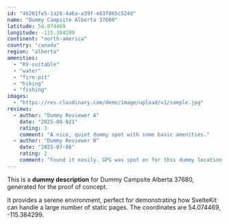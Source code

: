 ```yaml
---
id: "4b201fe5-1a26-4a6a-a39f-e83f065c524d"
name: "Dummy Campsite Alberta 37680"
latitude: 54.074469
longitude: -115.384299
continent: "north-america"
country: "canada"
region: "alberta"
amenities:
  - "RV-suitable"
  - "water"
  - "fire-pit"
  - "hiking"
  - "fishing"
images:
  - "https://res.cloudinary.com/demo/image/upload/v1/sample.jpg"
reviews:
  - author: "Dummy Reviewer A"
    date: "2025-08-021"
    rating: 3
    comment: "A nice, quiet dummy spot with some basic amenities."
  - author: "Dummy Reviewer B"
    date: "2025-07-06"
    rating: 2
    comment: "Found it easily. GPS was spot on for this dummy location."
---
```


This is a **dummy description** for Dummy Campsite Alberta 37680, generated for the proof of concept.

It provides a serene environment, perfect for demonstrating how SvelteKit can handle a large number of static pages. The coordinates are 54.074469, -115.384299.
